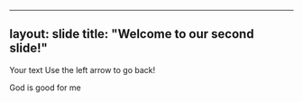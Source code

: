 ---
 layout: slide
 title: "Welcome to our second slide!"
 ---
 Your text
 Use the left arrow to go back!

 God is good for me
